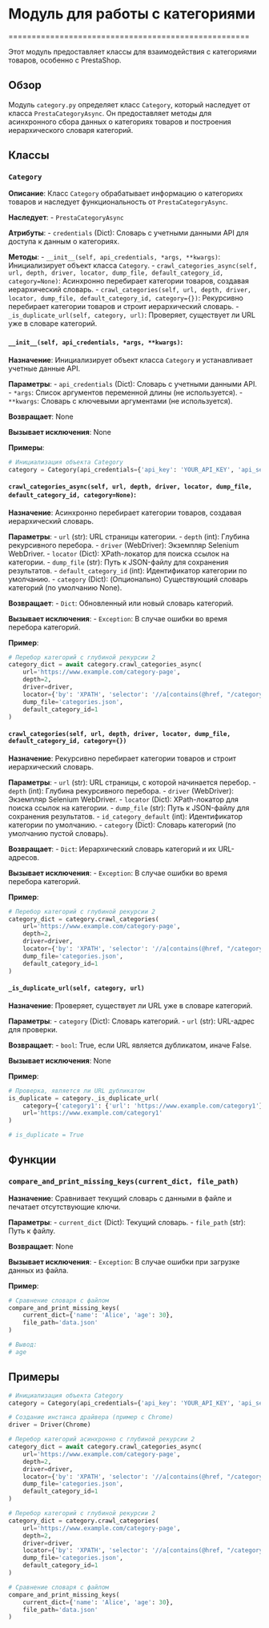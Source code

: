 # Модуль для работы с категориями
====================================================

Этот модуль предоставляет классы для взаимодействия с категориями товаров, особенно с PrestaShop.

## Обзор

Модуль `category.py` определяет класс `Category`, который наследует от класса `PrestaCategoryAsync`. Он предоставляет методы для асинхронного сбора данных о категориях товаров и построения иерархического словаря категорий. 

## Классы

### `Category`

**Описание**: Класс `Category` обрабатывает информацию о категориях товаров и наследует функциональность от `PrestaCategoryAsync`.

**Наследует**:
    - `PrestaCategoryAsync`

**Атрибуты**:
    - `credentials` (Dict): Словарь с учетными данными API для доступа к данным о категориях.

**Методы**:
    - `__init__(self, api_credentials, *args, **kwargs)`: Инициализирует объект класса `Category`.
    - `crawl_categories_async(self, url, depth, driver, locator, dump_file, default_category_id, category=None)`: Асинхронно перебирает категории товаров, создавая иерархический словарь.
    - `crawl_categories(self, url, depth, driver, locator, dump_file, default_category_id, category={})`: Рекурсивно перебирает категории товаров и строит иерархический словарь.
    - `_is_duplicate_url(self, category, url)`: Проверяет, существует ли URL уже в словаре категорий.

#### `__init__(self, api_credentials, *args, **kwargs)`:

**Назначение**: Инициализирует объект класса `Category` и устанавливает учетные данные API.

**Параметры**:
    - `api_credentials` (Dict): Словарь с учетными данными API.
    - `*args`: Список аргументов переменной длины (не используется).
    - `**kwargs`: Словарь с ключевыми аргументами (не используется).

**Возвращает**: None

**Вызывает исключения**: None

**Примеры**:

```python
# Инициализация объекта Category
category = Category(api_credentials={'api_key': 'YOUR_API_KEY', 'api_secret': 'YOUR_API_SECRET'})
```


#### `crawl_categories_async(self, url, depth, driver, locator, dump_file, default_category_id, category=None)`:

**Назначение**: Асинхронно перебирает категории товаров, создавая иерархический словарь. 

**Параметры**:
    - `url` (str): URL страницы категории.
    - `depth` (int): Глубина рекурсивного перебора.
    - `driver` (WebDriver): Экземпляр Selenium WebDriver.
    - `locator` (Dict): XPath-локатор для поиска ссылок на категории.
    - `dump_file` (str): Путь к JSON-файлу для сохранения результатов.
    - `default_category_id` (int): Идентификатор категории по умолчанию.
    - `category` (Dict): (Опционально) Существующий словарь категорий (по умолчанию None).

**Возвращает**:
    - `Dict`: Обновленный или новый словарь категорий.

**Вызывает исключения**:
    - `Exception`: В случае ошибки во время перебора категорий.

**Пример**:

```python
# Перебор категорий с глубиной рекурсии 2
category_dict = await category.crawl_categories_async(
    url='https://www.example.com/category-page',
    depth=2,
    driver=driver,
    locator={'by': 'XPATH', 'selector': '//a[contains(@href, "/category")]'},
    dump_file='categories.json',
    default_category_id=1
)
```


#### `crawl_categories(self, url, depth, driver, locator, dump_file, default_category_id, category={})`

**Назначение**: Рекурсивно перебирает категории товаров и строит иерархический словарь.

**Параметры**:
    - `url` (str): URL страницы, с которой начинается перебор.
    - `depth` (int): Глубина рекурсивного перебора.
    - `driver` (WebDriver): Экземпляр Selenium WebDriver.
    - `locator` (Dict): XPath-локатор для поиска ссылок на категории.
    - `dump_file` (str): Путь к JSON-файлу для сохранения результатов.
    - `id_category_default` (int): Идентификатор категории по умолчанию.
    - `category` (Dict): Словарь категорий (по умолчанию пустой словарь).

**Возвращает**:
    - `Dict`: Иерархический словарь категорий и их URL-адресов.

**Вызывает исключения**:
    - `Exception`: В случае ошибки во время перебора категорий.

**Пример**:

```python
# Перебор категорий с глубиной рекурсии 2
category_dict = category.crawl_categories(
    url='https://www.example.com/category-page',
    depth=2,
    driver=driver,
    locator={'by': 'XPATH', 'selector': '//a[contains(@href, "/category")]'},
    dump_file='categories.json',
    default_category_id=1
)
```


#### `_is_duplicate_url(self, category, url)`

**Назначение**: Проверяет, существует ли URL уже в словаре категорий.

**Параметры**:
    - `category` (Dict): Словарь категорий.
    - `url` (str): URL-адрес для проверки.

**Возвращает**:
    - `bool`: True, если URL является дубликатом, иначе False.

**Вызывает исключения**: None

**Пример**:

```python
# Проверка, является ли URL дубликатом
is_duplicate = category._is_duplicate_url(
    category={'category1': {'url': 'https://www.example.com/category1'}},
    url='https://www.example.com/category1'
)

# is_duplicate = True
```

## Функции

### `compare_and_print_missing_keys(current_dict, file_path)`

**Назначение**: Сравнивает текущий словарь с данными в файле и печатает отсутствующие ключи.

**Параметры**:
    - `current_dict` (Dict): Текущий словарь.
    - `file_path` (str): Путь к файлу.

**Возвращает**: None

**Вызывает исключения**:
    - `Exception`: В случае ошибки при загрузке данных из файла.

**Пример**:

```python
# Сравнение словаря с файлом
compare_and_print_missing_keys(
    current_dict={'name': 'Alice', 'age': 30},
    file_path='data.json'
)

# Вывод:
# age
```

## Примеры

```python
# Инициализация объекта Category
category = Category(api_credentials={'api_key': 'YOUR_API_KEY', 'api_secret': 'YOUR_API_SECRET'})

# Создание инстанса драйвера (пример с Chrome)
driver = Driver(Chrome)

# Перебор категорий асинхронно с глубиной рекурсии 2
category_dict = await category.crawl_categories_async(
    url='https://www.example.com/category-page',
    depth=2,
    driver=driver,
    locator={'by': 'XPATH', 'selector': '//a[contains(@href, "/category")]'},
    dump_file='categories.json',
    default_category_id=1
)

# Перебор категорий с глубиной рекурсии 2
category_dict = category.crawl_categories(
    url='https://www.example.com/category-page',
    depth=2,
    driver=driver,
    locator={'by': 'XPATH', 'selector': '//a[contains(@href, "/category")]'},
    dump_file='categories.json',
    default_category_id=1
)

# Сравнение словаря с файлом
compare_and_print_missing_keys(
    current_dict={'name': 'Alice', 'age': 30},
    file_path='data.json'
)
```